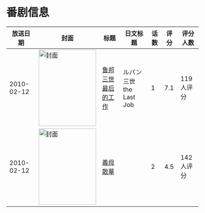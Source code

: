 # 番剧信息

|放送日期|封面|标题|日文标题|话数|评分|评分人数|
|---|---|---|---|---|---|---|
|2010-02-12|<img src="https://lain.bgm.tv/pic/cover/c/f5/72/49313_663N6.jpg" alt="封面" style="width:150px;height:200px;object-fit:cover;">|[鲁邦三世 最后的工作](https://bangumi.tv/subject/49313)|ルパン三世 the Last Job|1|7.1|119人评分|
|2010-02-12|<img src="https://bangumi.tv/img/no_icon_subject.png" alt="封面" style="width:150px;height:200px;object-fit:cover;">|[義母散華](https://bangumi.tv/subject/62247)||2|4.5|142人评分|
